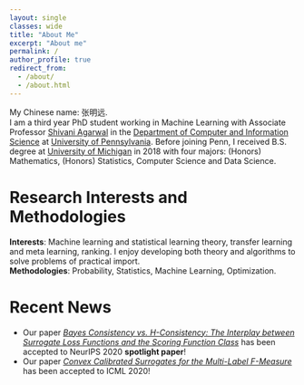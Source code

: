 ```yaml
---
layout: single
classes: wide
title: "About Me"
excerpt: "About me"
permalink: /
author_profile: true
redirect_from: 
  - /about/
  - /about.html
---
```


My Chinese name: 张明远.<br>
I am a third year PhD student working in Machine Learning with Associate Professor [Shivani Agarwal](https://www.shivani-agarwal.net) in the [Department of Computer and Information Science](https://www.cis.upenn.edu) at [University of Pennsylvania](https://home.www.upenn.edu). Before joining Penn, I received B.S. degree at [University of Michigan](https://www.umich.edu) in 2018 with four majors: (Honors) Mathematics, (Honors) Statistics, Computer Science and Data Science.

Research Interests and Methodologies
======
**Interests**: Machine learning and statistical learning theory, transfer learning and meta learning, ranking. I enjoy developing both theory and algorithms to solve problems of practical import.<br>
**Methodologies**:  Probability, Statistics, Machine Learning, Optimization.

Recent News
======
* Our paper [<em>Bayes Consistency vs. H-Consistency: The Interplay between Surrogate Loss Functions and the Scoring Function Class</em>](https://papers.nips.cc/paper/2020/hash/c4c28b367e14df88993ad475dedf6b77-Abstract.html) has been accepted to NeurIPS 2020 **spotlight paper**!<br>
* Our paper [<em>Convex Calibrated Surrogates for the Multi-Label F-Measure</em>](https://proceedings.icml.cc/book/3712.pdf) has been accepted to ICML 2020!<br>
